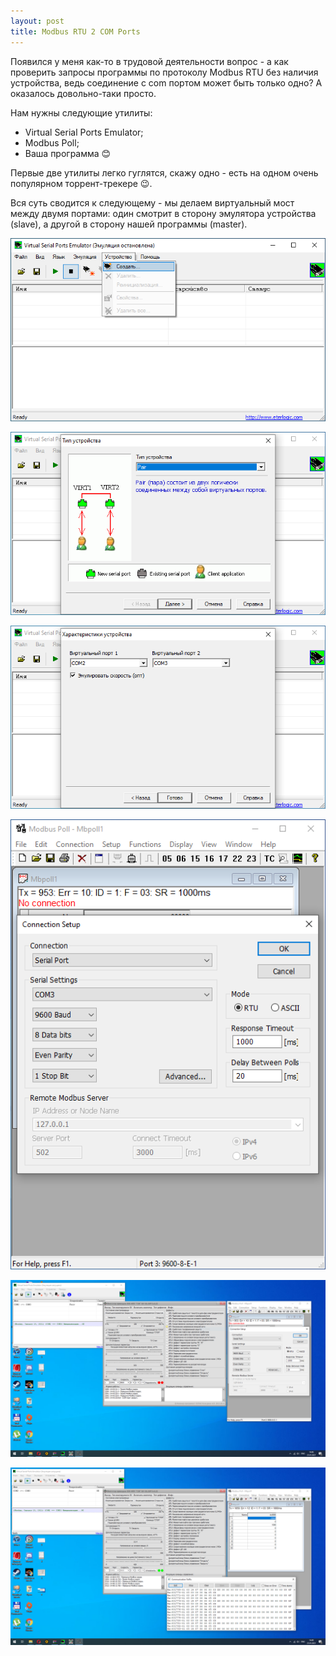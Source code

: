 ```yaml
---
layout: post
title: Modbus RTU 2 COM Ports
---
```


Появился у меня как-то в трудовой деятельности вопрос - а как проверить запросы программы по протоколу Modbus RTU без наличия устройства, ведь соединение с com портом может быть только одно? А оказалось довольно-таки просто.

Нам нужны следующие утилиты:
* Virtual Serial Ports Emulator;
* Modbus Poll;
* Ваша программа 😊

Первые две утилиты легко гуглятся, скажу одно - есть на одном очень популярном торрент-трекере 😉.

Вся суть сводится к следующему - мы делаем виртуальный мост между двумя портами: один смотрит в сторону эмулятора устройства (slave), а другой в сторону нашей программы (master).

![Скриншот 1](/assets/images/comports/image1.png "Скриншот 1")

![Скриншот 2](/assets/images/comports/image2.png "Скриншот 2")

![Скриншот 3](/assets/images/comports/image3.png "Скриншот 3")

![Скриншот 4](/assets/images/comports/image4.png "Скриншот 4")

![Скриншот 5](/assets/images/comports/image5.png "Скриншот 5")

![Скриншот 6](/assets/images/comports/image6.png "Скриншот 6")